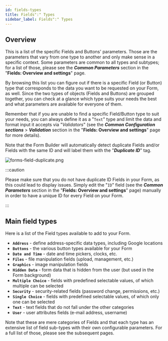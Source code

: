 ```yaml
---
id: fields-types
title: Fields":" Types
sidebar_label: Fields":" Types
---
```


## Overview

This is a list of the specific Fields and Buttons' parameters. Those are the parameters that vary from one type to another and only make sense in a specific context. Some parameters are common to all types and subtypes; for a list of those, please see the ***Common Parameters*** section in the "<strong>Fields: Overview and settings</strong>" page.

By browsing this list you can figure out if there is a specific Field (or Button) type that corresponds to the data you want to be requested on your Form, as well. Since the two types of objects (Fields and Buttons) are grouped together, you can check at a glance which type suits your needs the best and what parameters are available for everyone of them.

Remember that if you are unable to find a specific Field/Button type to suit your needs, you can always define it as a "`Text`" type and limit the data and format input it accepts via "<em>Validators</em>" (see the ***Common Configuration sections*** \> ***Validation*** section in the "<strong>Fields: Overview and settings</strong>" page for more details).

Note that the Form Builder will automatically detect duplicate Fields and/or Fields with the same ID and will label them with the "<strong><em>Duplicate ID</em></strong>" tag.

<img src="/img/forms-field-duplicate.png" alt="forms-field-duplicate.png">

:::caution

Please make sure that you do not have duplicate ID Fields in your Form, as this could lead to display issues. Simply edit the "`ID`" field (see the ***Common Parameters*** section in the "<strong>Fields: Overview and settings</strong>" page) manually in order to have a unique ID for every Field on your Form.

:::

## Main field types

Here is a list of the Field types available to add to your Form.

- **`Address`** - define address-specific data types, including Google locations
- **`Buttons`** - the various button types available for your Form
- **`Date and Time`** - date and time pickers, clocks, etc.
- **`Files`** - file manipulation fields (upload, management, etc.)
- **`Graphics`** - image manipulation fields
- **`Hidden Data`** - form data that is hidden from the user (but used in the Form background)
- **`Multiple Choice`** - fields with predefined selectable values, of which multiple can be selected
- **`Security`** - security-related fields (password change, permissions, etc.) 
- **`Single Choice`** - fields with predefined selectable values, of which only one can be selected
- **`Text`** - text fields that do not fall under the other categories
- **`User`** - user attributes fields (e-mail address, username)

Note that these are mere categories of Fields and that each type has an extensive list of field sub-types with their own configurable parameters. For a full list of those, please see the subsequent pages.